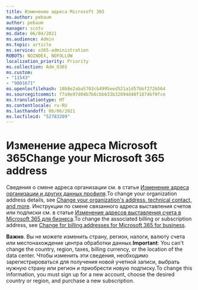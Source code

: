 ```yaml
---
title: Изменение адреса Microsoft 365
ms.author: pebaum
author: pebaum
manager: scotv
ms.date: 06/04/2021
ms.audience: Admin
ms.topic: article
ms.service: o365-administration
ROBOTS: NOINDEX, NOFOLLOW
localization_priority: Priority
ms.collection: Adm_O365
ms.custom:
- "11543"
- "9001671"
ms.openlocfilehash: 10b8e2aba5703cb4995eed521a1d57bbf272b564
ms.sourcegitcommit: f7a9e97d04b7b6cbb633b32094d40f1874bf0fce
ms.translationtype: HT
ms.contentlocale: ru-RU
ms.lasthandoff: 06/06/2021
ms.locfileid: "52783209"
---
```

# <a name="change-your-microsoft-365-address"></a><span data-ttu-id="274ed-102">Изменение адреса Microsoft 365</span><span class="sxs-lookup"><span data-stu-id="274ed-102">Change your Microsoft 365 address</span></span>

<span data-ttu-id="274ed-103">Сведения о смене адреса организации см. в статье [Изменение адреса организации и других данных профиля](/microsoft-365/admin/manage/change-address-contact-and-more).</span><span class="sxs-lookup"><span data-stu-id="274ed-103">To change your organization address details, see [Change your organization's address, technical contact, and more](/microsoft-365/admin/manage/change-address-contact-and-more).</span></span> <span data-ttu-id="274ed-104">Инструкции по смене связанного адреса выставления счетов или подписки см. в статье [Изменение адресов выставления счета в Microsoft 365 для бизнеса](/microsoft-365/commerce/billing-and-payments/change-your-billing-addresses).</span><span class="sxs-lookup"><span data-stu-id="274ed-104">To change the associated billing or subscription address, see [Change for billing addresses for Microsoft 365 for business](/microsoft-365/commerce/billing-and-payments/change-your-billing-addresses).</span></span> 

<span data-ttu-id="274ed-105">**Важно**. Вы не можете изменить страну, регион, налоги, валюту счета или местонахождение центра обработки данных.</span><span class="sxs-lookup"><span data-stu-id="274ed-105">**Important**: You can't change the country, region, taxes, billing currency, or the location of the data center.</span></span> <span data-ttu-id="274ed-106">Чтобы изменить эти сведения, необходимо зарегистрироваться для получения новой учетной записи, выбрать нужную страну или регион и приобрести новую подписку.</span><span class="sxs-lookup"><span data-stu-id="274ed-106">To change this information, you must sign up for a new account, choose the desired country or region, and purchase a new subscription.</span></span> 